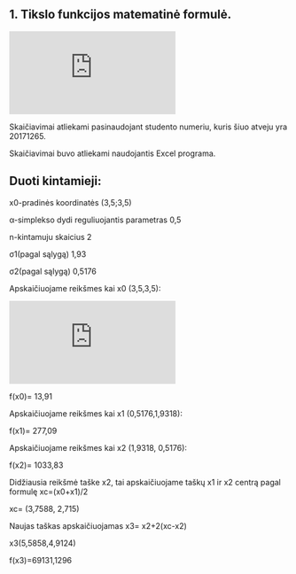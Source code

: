 ## 1. Tikslo funkcijos matematinė formulė. 

![matematiniomodelioformule](http://latex.codecogs.com/gif.latex?%5Cint%20%28x_%7B1%7D%2Cx_%7B2%7D%29%3D100%28x_%7B2%7D-x_%7B1%7D%5E%7B2%7D%29%5E%7B2%7D&plus;%281-x_%7B1%7D%29%5E%7B2%7D)

Skaičiavimai atliekami pasinaudojant studento numeriu, kuris šiuo atveju yra 20171265.

Skaičiavimai buvo atliekami naudojantis Excel programa.

## Duoti kintamieji:

x0-pradinės koordinatės (3,5;3,5)

α-simplekso dydi reguliuojantis parametras 0,5

n-kintamuju skaicius 2

σ1(pagal sąlygą) 1,93

σ2(pagal sąlygą) 0,5176

Apskaičiuojame reikšmes kai x0 (3,5,3,5):

![x0 apskaiciavimas](http://latex.codecogs.com/gif.latex?%5Cint%20%28x_%7B0%7D%29%3D100%283%2C5-3%2C5%5E%7B2%7D%29%5E%7B2%7D&plus;%281-3%2C5%29%5E%7B2%7D%3D100%283%2C5-12%2C25%29%5E%7B2%7D&plus;%28-2%2C5%29%5E%7B2%7D%3D100%28-8%2C75%29%5E%7B2%7D&plus;%28-2%2C5%29%5E%7B2%7D%3D100*76%2C56&plus;6%2C25%3D7%2C66&plus;6%2C25%3D13%2C91)

f(x0)= 13,91

Apskaičiuojame reikšmes kai x1 (0,5176,1,9318):

f(x1)= 277,09

Apskaičiuojame reikšmes kai x2 (1,9318, 0,5176):

f(x2)= 1033,83

Didžiausia reikšmė taške x2, tai apskaičiuojame taškų x1 ir x2 centrą pagal formulę xc=(x0+x1)/2

xc= (3,7588, 2,715)

Naujas taškas apskaičiuojamas x3= x2+2(xc-x2)

x3(5,5858,4,9124)

f(x3)=69131,1296





 
 


